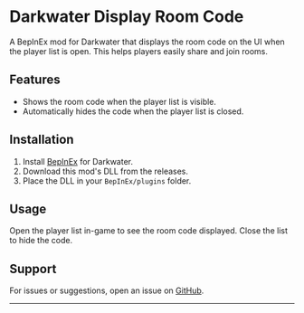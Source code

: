 # Darkwater Display Room Code

A BepInEx mod for Darkwater that displays the room code on the UI when the player list is open. This helps players easily share and join rooms.

## Features
- Shows the room code when the player list is visible.
- Automatically hides the code when the player list is closed.

## Installation
1. Install [BepInEx](https://github.com/BepInEx/BepInEx) for Darkwater.
2. Download this mod's DLL from the releases.
3. Place the DLL in your `BepInEx/plugins` folder.

## Usage
Open the player list in-game to see the room code displayed. Close the list to hide the code.

## Support
For issues or suggestions, open an issue on [GitHub](https://github.com/PuszkaPotato/Darkwater-Display-Room-Code/issues).

---
